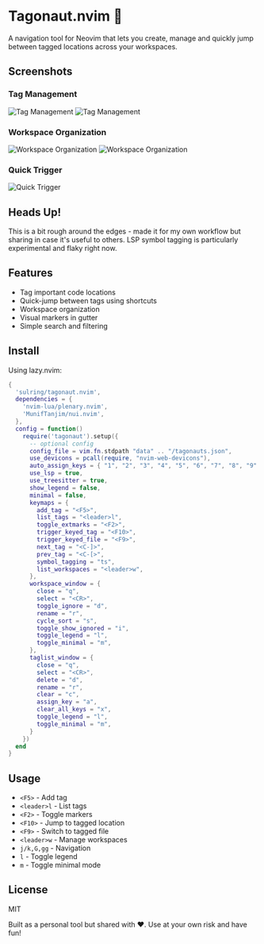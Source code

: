 # Tagonaut.nvim 🚀

A navigation tool for Neovim that lets you create, manage and quickly jump between tagged locations across your workspaces.

## Screenshots

### Tag Management
![Tag Management](https://raw.githubusercontent.com/Sulring/misc/master/minimal_tags.jpg)
![Tag Management](https://raw.githubusercontent.com/Sulring/misc/master/tags.jpg)

### Workspace Organization
![Workspace Organization](https://raw.githubusercontent.com/Sulring/misc/master/minimal_workspaces.jpg)
![Workspace Organization](https://raw.githubusercontent.com/Sulring/misc/master/workspaces.jpg)

### Quick Trigger
![Quick Trigger](https://raw.githubusercontent.com/Sulring/misc/master/trigger.jpg)

## Heads Up!
This is a bit rough around the edges - made it for my own workflow but sharing in case it's useful to others. LSP symbol tagging is particularly experimental and flaky right now.

## Features
- Tag important code locations
- Quick-jump between tags using shortcuts 
- Workspace organization
- Visual markers in gutter
- Simple search and filtering

## Install

Using lazy.nvim:
```lua
{
  'sulring/tagonaut.nvim',
  dependencies = {
    'nvim-lua/plenary.nvim',
    'MunifTanjim/nui.nvim',
  },
  config = function()
    require('tagonaut').setup({
      -- optional config
      config_file = vim.fn.stdpath "data" .. "/tagonauts.json",
      use_devicons = pcall(require, "nvim-web-devicons"),
      auto_assign_keys = { "1", "2", "3", "4", "5", "6", "7", "8", "9" },
      use_lsp = true,
      use_treesitter = true,
      show_legend = false,
      minimal = false,
      keymaps = {
        add_tag = "<F5>",
        list_tags = "<leader>l",
        toggle_extmarks = "<F2>",
        trigger_keyed_tag = "<F10>",
        trigger_keyed_file = "<F9>",
        next_tag = "<C-]>",
        prev_tag = "<C-[>",
        symbol_tagging = "ts",
        list_workspaces = "<leader>w",
      },
      workspace_window = {
        close = "q",
        select = "<CR>",
        toggle_ignore = "d",
        rename = "r",
        cycle_sort = "s",
        toggle_show_ignored = "i",
        toggle_legend = "l",
        toggle_minimal = "m",
      },
      taglist_window = {
        close = "q",
        select = "<CR>",
        delete = "d",
        rename = "r",
        clear = "c",
        assign_key = "a",
        clear_all_keys = "x",
        toggle_legend = "l",
        toggle_minimal = "m",
      }
    })
  end
}
```

## Usage
- `<F5>` - Add tag
- `<leader>l` - List tags
- `<F2>` - Toggle markers
- `<F10>` - Jump to tagged location
- `<F9>` - Switch to tagged file 
- `<leader>w` - Manage workspaces
- `j/k,G,gg` - Navigation
- `l` - Toggle legend
- `m` - Toggle minimal mode
## License
MIT

Built as a personal tool but shared with ❤️. Use at your own risk and have fun!
